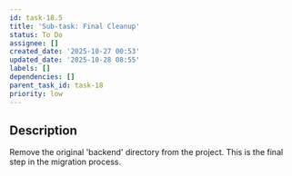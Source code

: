 ```yaml
---
id: task-18.5
title: 'Sub-task: Final Cleanup'
status: To Do
assignee: []
created_date: '2025-10-27 00:53'
updated_date: '2025-10-28 08:55'
labels: []
dependencies: []
parent_task_id: task-18
priority: low
---
```


## Description

<!-- SECTION:DESCRIPTION:BEGIN -->
Remove the original 'backend' directory from the project. This is the final step in the migration process.
<!-- SECTION:DESCRIPTION:END -->
